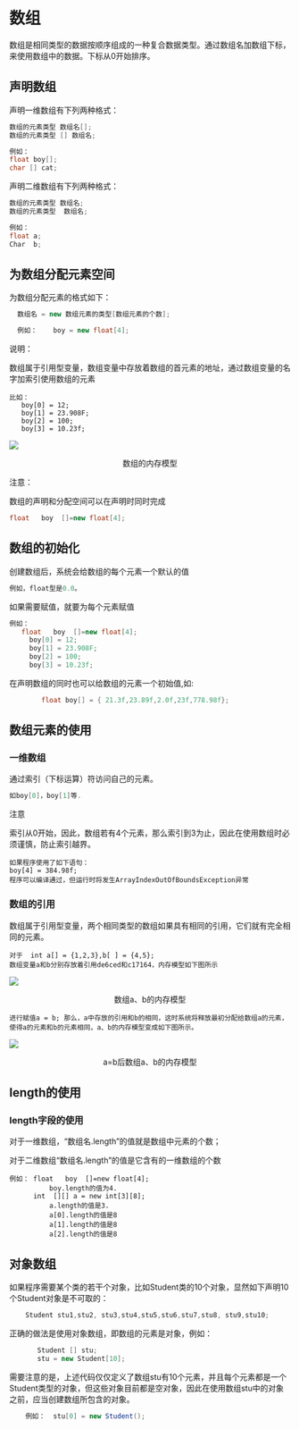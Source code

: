 # 数组

数组是相同类型的数据按顺序组成的一种复合数据类型。通过数组名加数组下标，来使用数组中的数据。下标从0开始排序。



## 声明数组



声明一维数组有下列两种格式：

```java
数组的元素类型 数组名[];
数组的元素类型 [] 数组名;
```

```java
例如：
float boy[];
char [] cat; 
```

声明二维数组有下列两种格式：

```java
数组的元素类型 数组名;
数组的元素类型  数组名; 
```

```java
例如：
float a;
Char  b;
```



## 为数组分配元素空间

为数组分配元素的格式如下：

```java
  数组名 = new 数组元素的类型[数组元素的个数];
```

```java
  例如：    boy = new float[4];
```

说明：

数组属于引用型变量，数组变量中存放着数组的首元素的地址，通过数组变量的名字加索引使用数组的元素

```
比如：
   boy[0] = 12;
   boy[1] = 23.908F;
   boy[2] = 100;
   boy[3] = 10.23f;
```



![](https://cdn.jsdelivr.net/gh/ZanderZhao/img20/file/20191106092024.png)

<center>数组的内存模型</center>

注意：

数组的声明和分配空间可以在声明时同时完成

```java
float   boy  []=new float[4];
```





## 数组的初始化

创建数组后，系统会给数组的每个元素一个默认的值

```java
例如，float型是0.0。
```

如果需要赋值，就要为每个元素赋值

```java
例如：
   float   boy  []=new float[4];
     boy[0] = 12;
     boy[1] = 23.908F; 
     boy[2] = 100;
     boy[3] = 10.23f;

```

在声明数组的同时也可以给数组的元素一个初始值,如:

```java
   	    float boy[] = { 21.3f,23.89f,2.0f,23f,778.98f};
```







## 数组元素的使用

### 一维数组

通过索引（下标运算）符访问自己的元素。

```java
如boy[0]，boy[1]等.
```

注意

索引从0开始，因此，数组若有4个元素，那么索引到3为止，因此在使用数组时必须谨慎，防止索引越界。

```
如果程序使用了如下语句：
boy[4] = 384.98f;
程序可以编译通过，但运行时将发生ArrayIndexOutOfBoundsException异常
```

### 数组的引用

数组属于引用型变量，两个相同类型的数组如果具有相同的引用，它们就有完全相同的元素。

```
对于  int a[] = {1,2,3},b[ ] = {4,5};
数组变量a和b分别存放着引用de6ced和c17164，内存模型如下图所示
```

![](https://cdn.jsdelivr.net/gh/ZanderZhao/img20/file/20191106093000.png)

<center>数组a、b的内存模型</center>

```
进行赋值a = b; 那么，a中存放的引用和b的相同，这时系统将释放最初分配给数组a的元素，使得a的元素和b的元素相同，a、b的内存模型变成如下图所示。
```

![](https://cdn.jsdelivr.net/gh/ZanderZhao/img20/file/20191106093216.png)

<center>a=b后数组a、b的内存模型</center>







## length的使用

### length字段的使用

对于一维数组，“数组名.length”的值就是数组中元素的个数；

对于二维数组“数组名.length”的值是它含有的一维数组的个数 

```
例如： float   boy  []=new float[4];
          boy.length的值为4.
      int  [][] a = new int[3][8];
          a.length的值是3.
          a[0].length的值是8
          a[1].length的值是8
          a[2].length的值是8
```







## 对象数组

如果程序需要某个类的若干个对象，比如Student类的10个对象，显然如下声明10个Student对象是不可取的：
```java
    Student stu1,stu2, stu3,stu4,stu5,stu6,stu7,stu8, stu9,stu10;
```
正确的做法是使用对象数组，即数组的元素是对象，例如：
```java
       Student [] stu;
       stu = new Student[10];
```
需要注意的是，上述代码仅仅定义了数组stu有10个元素，并且每个元素都是一个Student类型的对象，但这些对象目前都是空对象，因此在使用数组stu中的对象之前，应当创建数组所包含的对象。
```java
    例如：  stu[0] = new Student();  
```









